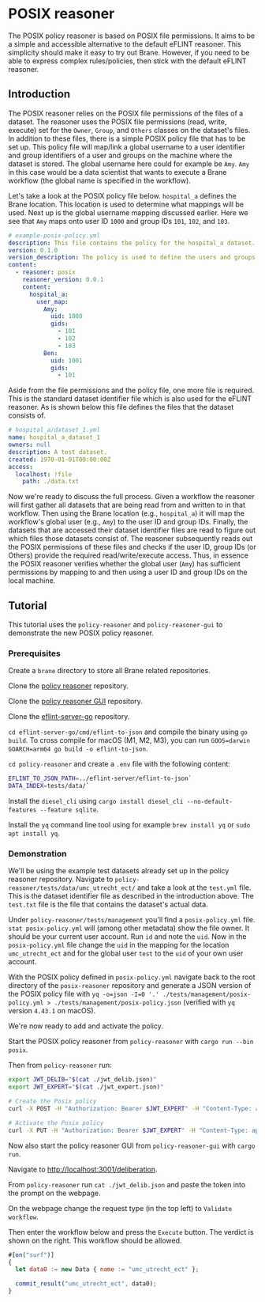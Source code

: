 # POSIX reasoner

The POSIX policy reasoner is based on POSIX file permissions. It aims to be a simple and accessible alternative to the
default eFLINT reasoner. This simplicity should make it easy to try out Brane. However, if you need to be able
to express complex rules/policies, then stick with the default eFLINT reasoner.

## Introduction

The POSIX reasoner relies on the POSIX file permissions of the files of a dataset. The reasoner uses the POSIX file
permissions (read, write, execute) set for the `Owner`, `Group`, and `Others` classes on the dataset's files. In
addition to these files, there is a simple POSIX policy file that has to be set up. This policy file will map/link a
global username to a user identifier and group identifiers of a user and groups on the machine where the dataset is
stored. The global username here could for example be `Amy`. `Amy` in this case would be a data scientist that wants to
execute a Brane workflow (the global name is specified in the workflow).

Let's take a look at the POSIX policy file below. `hospital_a` defines the Brane location. This location is used to
determine what mappings will be used. Next up is the global username mapping discussed earlier. Here we see that `Amy`
maps onto user ID `1000` and group IDs `101`, `102`, and `103`.

```yaml
# example-posix-policy.yml
description: This file contains the policy for the hospital_a dataset.
version: 0.1.0
version_description: The policy is used to define the users and groups that have access to the dataset.
content:
  - reasoner: posix
    reasoner_version: 0.0.1
    content:
      hospital_a:
        user_map:
          Amy:
            uid: 1000
            gids:
              - 101
              - 102
              - 103
          Ben:
            uid: 1001
            gids:
              - 101
```

Aside from the file permissions and the policy file, one more file is required. This is the standard dataset identifier
file which is also used for the eFLINT reasoner. As is shown below this file defines the files that the dataset consists
of.

```yaml
# hospital_a/dataset_1.yml
name: hospital_a_dataset_1
owners: null
description: A test dataset.
created: 1970-01-01T00:00:00Z
access:
  localhost: !file
    path: ./data.txt
```

Now we're ready to discuss the full process. Given a workflow the reasoner will first gather all datasets that are being
read from and written to in that workflow. Then using the Brane location (e.g., `hospital_a`) it will map the workflow's
global user (e.g., `Amy`) to the user ID and group IDs. Finally, the datasets that are accessed their dataset identifier
files are read to figure out which files those datasets consist of. The reasoner subsequently reads out the POSIX
permissions of these files and checks if the user ID, group IDs (or Others) provide the required read/write/execute
access. Thus, in essence the POSIX reasoner verifies whether the global user (`Amy`) has sufficient permissions by
mapping to and then using a user ID and group IDs on the local machine.

## Tutorial

This tutorial uses the `policy-reasoner` and `policy-reasoner-gui` to demonstrate the new POSIX policy reasoner.

### Prerequisites


Create a `brane` directory to store all Brane related repositories.

Clone the [policy reasoner](https://github.com/epi-project/policy-reasoner) repository.

Clone the [policy reasoner GUI](https://github.com/epi-project/policy-reasoner-gui) repository.

Clone the [eflint-server-go](https://github.com/epi-project/eflint-server-go) repository.

`cd eflint-server-go/cmd/eflint-to-json` and compile the binary using `go build`. To cross compile for macOS (M1, M2, M3), you can run `GOOS=darwin GOARCH=arm64 go build -o eflint-to-json`.

`cd policy-reasoner` and create a `.env` file with the following content:
```bash
EFLINT_TO_JSON_PATH=../eflint-server/eflint-to-json`
DATA_INDEX=tests/data/`
```

Install the `diesel_cli` using `cargo install diesel_cli --no-default-features
--feature sqlite`.

Install the `yq` command line tool using for example `brew install yq` or `sudo apt install yq`.

### Demonstration

We'll be using the example test datasets already set up in the policy reasoner repository. Navigate to `policy-reasoner/tests/data/umc_utrecht_ect/` and take a look at the `test.yml` file. This is the dataset identifier file as described in the introduction above. The `test.txt` file is the file that contains the dataset's actual data.

Under `policy-reasoner/tests/management` you'll find a `posix-policy.yml` file. `stat posix-policy.yml` will (among other metadata) show the file owner. It should be your current user account. Run `id` and note the `uid`. Now in the `posix-policy.yml` file change the `uid` in the mapping for the location `umc_utrecht_ect` and for the global user `test` to the `uid` of your own user account.

With the POSIX policy defined in `posix-policy.yml` navigate back to the root directory of the `posix-reasoner` repository and generate a JSON version of the POSIX policy file with `yq -o=json -I=0 '.' ./tests/management/posix-policy.yml > ./tests/management/posix-policy.json` (verified with `yq` version `4.43.1` on macOS).

We're now ready to add and activate the policy.

Start the POSIX policy reasoner from `policy-reasoner` with `cargo run --bin posix`.

Then from `policy-reasoner` run:
```bash
export JWT_DELIB="$(cat ./jwt_delib.json)"
export JWT_EXPERT="$(cat ./jwt_expert.json)"
```

```bash
# Create the Posix policy
curl -X POST -H "Authorization: Bearer $JWT_EXPERT" -H "Content-Type: application/json" -d "@tests/management/posix-policy.json" localhost:3030/v1/management/policies
```

```bash
# Activate the Posix policy
curl -X PUT -H "Authorization: Bearer $JWT_EXPERT" -H "Content-Type: application/json" -d '{"version": 1 }' localhost:3030/v1/management/policies/active
```


Now also start the policy reasoner GUI from `policy-reasoner-gui` with `cargo run`.

Navigate to [http://localhost:3001/deliberation](http://localhost:3001/deliberation).

From `policy-reasoner` run `cat ./jwt_delib.json` and paste the token into the prompt on the webpage.

On the webpage change the request type (in the top left) to `Validate workflow`.

Then enter the workflow below and press the `Execute` button. The verdict is shown on the right. This workflow should be allowed.
```js
#[on("surf")]
{
  let data0 := new Data { name := "umc_utrecht_ect" };

  commit_result("umc_utrecht_ect", data0);
}
```